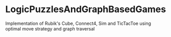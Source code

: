 # LogicPuzzlesAndGraphBasedGames
Implementation of Rubik's Cube, Connect4, Sim and TicTacToe using optimal move strategy and graph traversal
